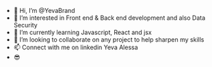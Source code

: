 - 👋 Hi, I’m @YevaBrand
- 👀 I’m interested in Front end & Back end development and also Data Security
- 🌱 I’m currently learning Javascript, React and jsx
- 💞️ I’m looking to collaborate on any project to help sharpen my skills
- 📫 Connect with me on linkedin Yeva Alessa 
- 😎

<!---
YevaBrand/YevaBrand is a ✨ special ✨ repository because its `README.md` (this file) appears on your GitHub profile.
You can click the Preview link to take a look at your changes.
--->
